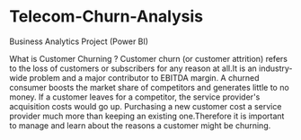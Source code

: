 # Telecom-Churn-Analysis
Business Analytics Project (Power BI)

What is Customer Churning ?
Customer churn (or customer attrition) refers to the loss of customers or subscribers for any reason at all.It is an industry-wide problem and a major contributor to EBITDA margin. 
A churned consumer boosts the market share of competitors and generates little to no money. If a customer leaves for a competitor, the service provider's acquisition costs would go up. Purchasing a new customer cost a service provider much more than keeping an existing one.Therefore it is important to manage and learn about the reasons a customer might be churning.

